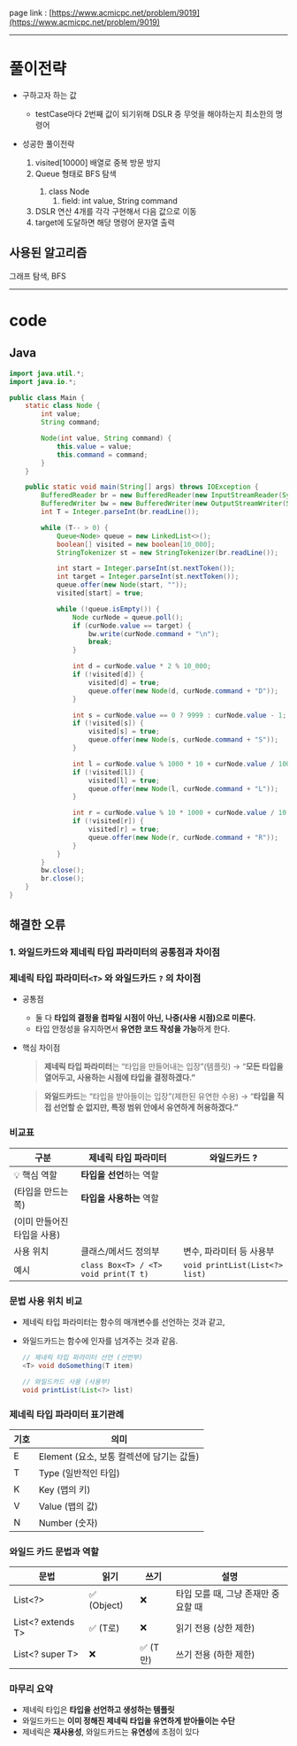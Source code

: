 page link : [https://www.acmicpc.net/problem/9019](https://www.acmicpc.net/problem/9019)

---

# 풀이전략
- 구하고자 하는 값
    - testCase마다 2번째 값이 되기위해 DSLR 중 무엇을 해야하는지 최소한의 명령어

- 성공한 풀이전략
    1. visited[10000] 배열로 중복 방문 방지
    2. Queue<Node> 형태로 BFS 탐색
        1. class Node
            1. field: int value, String command
    3. DSLR 연산 4개를 각각 구현해서 다음 값으로 이동
    4. target에 도달하면 해당 명령어 문자열 출력

## 사용된 알고리즘
그래프 탐색, BFS

---

# code

## Java

```java
import java.util.*;
import java.io.*;

public class Main {
    static class Node {
        int value;
        String command;

        Node(int value, String command) {
            this.value = value;
            this.command = command;
        }
    }

    public static void main(String[] args) throws IOException {
        BufferedReader br = new BufferedReader(new InputStreamReader(System.in));
        BufferedWriter bw = new BufferedWriter(new OutputStreamWriter(System.out));
        int T = Integer.parseInt(br.readLine());

        while (T-- > 0) {
            Queue<Node> queue = new LinkedList<>();
            boolean[] visited = new boolean[10_000];
            StringTokenizer st = new StringTokenizer(br.readLine());

            int start = Integer.parseInt(st.nextToken());
            int target = Integer.parseInt(st.nextToken());
            queue.offer(new Node(start, ""));
            visited[start] = true;

            while (!queue.isEmpty()) {
                Node curNode = queue.poll();
                if (curNode.value == target) {
                    bw.write(curNode.command + "\n");
                    break;
                }

                int d = curNode.value * 2 % 10_000;
                if (!visited[d]) {
                    visited[d] = true;
                    queue.offer(new Node(d, curNode.command + "D"));
                }

                int s = curNode.value == 0 ? 9999 : curNode.value - 1;
                if (!visited[s]) {
                    visited[s] = true;
                    queue.offer(new Node(s, curNode.command + "S"));
                }

                int l = curNode.value % 1000 * 10 + curNode.value / 1000;
                if (!visited[l]) {
                    visited[l] = true;
                    queue.offer(new Node(l, curNode.command + "L"));
                }

                int r = curNode.value % 10 * 1000 + curNode.value / 10;
                if (!visited[r]) {
                    visited[r] = true;
                    queue.offer(new Node(r, curNode.command + "R"));
                }
            }
        }
        bw.close();
        br.close();
    }
}

```

## 해결한 오류

### 1. 와일드카드와 제네릭 타입 파라미터의 공통점과 차이점

### 제네릭 타입 파라미터`<T>` 와 와일드카드 `?` 의 차이점

- 공통점
    - 둘 다 **타입의 결정을 컴파일 시점이 아닌, 나중(사용 시점)으로 미룬다.**
    - 타입 안정성을 유지하면서 **유연한 코드 작성을 가능**하게 한다.
- 핵심 차이점
    
    > **제네릭 타입 파라미터**는
    “타입을 만들어내는 입장”(템플릿)
    → “**모든 타입을 열어두고, 사용하는 시점에 타입을 결정하겠다.”**
    > 
    
    > **와일드카드**는
    “타입을 받아들이는 입장”(제한된 유연한 수용)
    → “**타입을 직접 선언할 순 없지만, 특정 범위 안에서 유연하게 허용하겠다.”**
    > 
    

### 비교표

| **구분** | **제네릭 타입 파라미터** <T> | **와일드카드** ? |
| --- | --- | --- |
| 💡 핵심 역할 | **타입을 선언**하는 역할
(타입을 만드는 쪽) | **타입을 사용하는** 역할
(이미 만들어진 타입을 사용) |
| 사용 위치 | 클래스/메서드 정의부 | 변수, 파라미터 등 사용부 |
| 예시 | `class Box<T> / <T> void print(T t)` | `void printList(List<?> list)` |

### 문법 사용 위치 비교

- 제네릭 타입 파라미터는 함수의 매개변수를 선언하는 것과 같고,
- 와일드카드는 함수에 인자를 넘겨주는 것과 같음.
    
    ```java
    // 제네릭 타입 파라미터 선언 (선언부)
    <T> void doSomething(T item)
    
    // 와일드카드 사용 (사용부)
    void printList(List<?> list)
    ```
    

### 제네릭 타입 파라미터 표기관례

| **기호** | **의미** |
| --- | --- |
| E | Element (요소, 보통 컬렉션에 담기는 값들) |
| T | Type (일반적인 타입) |
| K | Key (맵의 키) |
| V | Value (맵의 값) |
| N | Number (숫자) |

### 와일드 카드 문법과 역할

| **문법** | **읽기** | **쓰기** | **설명** |
| --- | --- | --- | --- |
| List<?> | ✅ (Object) | ❌ | 타입 모를 때, 그냥 존재만 중요할 때 |
| List<? extends T> | ✅ (T로) | ❌ | 읽기 전용 (상한 제한) |
| List<? super T> | ❌ | ✅ (T만) | 쓰기 전용 (하한 제한) |

### 마무리 요약

- 제네릭 타입은 **타입을 선언하고 생성하는 템플릿**
- 와일드카드는 **이미 정해진 제네릭 타입을 유연하게 받아들이는 수단**
- 제네릭은 **재사용성**, 와일드카드는 **유연성**에 초점이 있다
